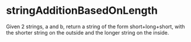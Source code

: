 # stringAdditionBasedOnLength
Given 2 strings, a and b, return a string of the form short+long+short, with the shorter string on the outside and the longer string on the inside.
